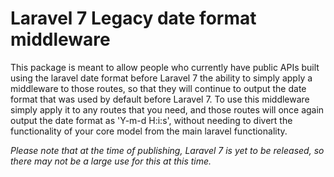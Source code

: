 # Laravel 7 Legacy date format middleware

This package is meant to allow people who currently have public APIs built using the laravel date format before Laravel 7 the ability to simply apply a middleware to those routes, so that they will continue to output the date format that was used by default before Laravel 7. To use this middleware simply apply it to any routes that you need, and those routes will once again output the date format as 'Y-m-d H:i:s', without needing to divert the functionality of your core model from the main laravel functionality.

*Please note that at the time of publishing, Laravel 7 is yet to be released, so there may not be a large use for this at this time.*
